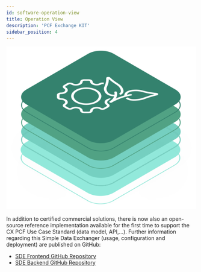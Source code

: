 ```yaml
---
id: software-operation-view
title: Operation View
description: 'PCF Exchange KIT'
sidebar_position: 4
---
```


![PCF Exchange kit banner](/img/kit-icons/pcf-kit-icon.svg)

In addition to certified commercial solutions, there is now also an open-source reference implementation available for the first time to support the CX PCF Use Case Standard (data model, API,...). Further information regarding this Simple Data Exchanger (usage, configuration and deployment) are published on GitHub:

- [SDE Frontend GitHub Repository](https://github.com/eclipse-tractusx/managed-simple-data-exchanger-frontend)
- [SDE Backend GitHub Repository](https://github.com/eclipse-tractusx/managed-simple-data-exchanger-backend)
